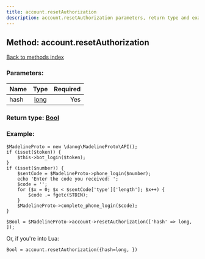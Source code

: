 ```yaml
---
title: account.resetAuthorization
description: account.resetAuthorization parameters, return type and example
---
```

## Method: account.resetAuthorization  
[Back to methods index](index.md)


### Parameters:

| Name     |    Type       | Required |
|----------|:-------------:|---------:|
|hash|[long](../types/long.md) | Yes|


### Return type: [Bool](../types/Bool.md)

### Example:


```
$MadelineProto = new \danog\MadelineProto\API();
if (isset($token)) {
    $this->bot_login($token);
}
if (isset($number)) {
    $sentCode = $MadelineProto->phone_login($number);
    echo 'Enter the code you received: ';
    $code = '';
    for ($x = 0; $x < $sentCode['type']['length']; $x++) {
        $code .= fgetc(STDIN);
    }
    $MadelineProto->complete_phone_login($code);
}

$Bool = $MadelineProto->account->resetAuthorization(['hash' => long, ]);
```

Or, if you're into Lua:

```
Bool = account.resetAuthorization({hash=long, })
```

